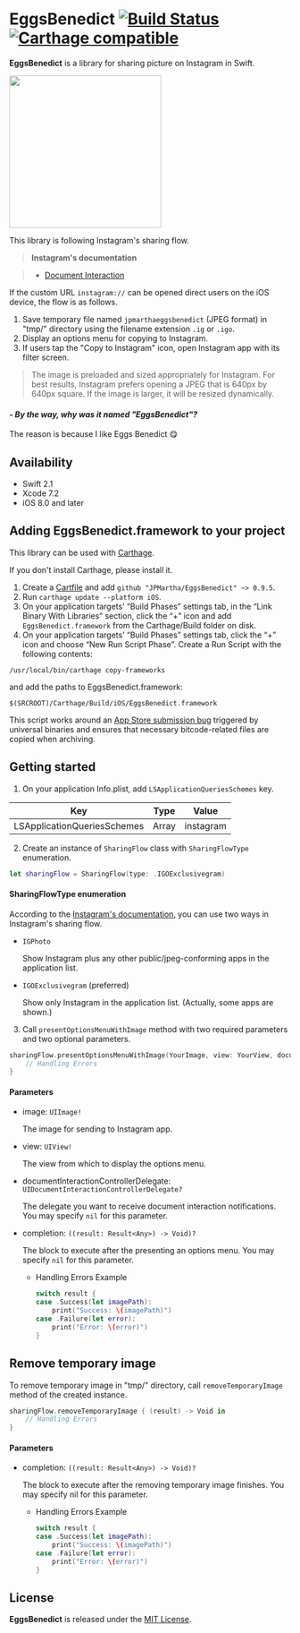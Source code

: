 # EggsBenedict [![Build Status](https://travis-ci.org/JPMartha/EggsBenedict.svg)](https://travis-ci.org/JPMartha/EggsBenedict) [![Carthage compatible](https://img.shields.io/badge/Carthage-compatible-4BC51D.svg?style=flat)](https://github.com/Carthage/Carthage)

__EggsBenedict__ is a library for sharing picture on Instagram in Swift.

<img src="https://github.com/JPMartha/EggsBenedict/wiki/images/EggsBenedict.gif" width=272>


This library is following Instagram's sharing flow.

> __Instagram's documentation__

> - [Document Interaction](https://www.instagram.com/developer/mobile-sharing/iphone-hooks/#document-interaction)

If the custom URL `instagram://` can be opened direct users on the iOS device, the flow is as follows.

1. Save temporary file named  `jpmarthaeggsbenedict` (JPEG format) in "tmp/" directory using the filename extension `.ig` or `.igo`.
2. Display an options menu for copying to Instagram.
3. If users tap the "Copy to Instagram" icon, open Instagram app with its filter screen.

  > The image is preloaded and sized appropriately for Instagram. For best results, Instagram prefers opening a JPEG that is 640px by 640px square. If the image is larger, it will be resized dynamically.

#### _\- By the way, why was it named "EggsBenedict"?_

The reason is because I like Eggs Benedict 😋

## Availability

- Swift 2.1
- Xcode 7.2
- iOS 8.0 and later

## Adding EggsBenedict.framework to your project

This library can be used with [Carthage](https://github.com/Carthage/Carthage).

If you don't install Carthage, please install it.

1. Create a [Cartfile](https://github.com/Carthage/Carthage/blob/master/Documentation/Artifacts.md#cartfile) and add `github "JPMartha/EggsBenedict" ~> 0.9.5`.
2. Run `carthage update --platform iOS`.
3. On your application targets’ “Build Phases” settings tab, in the “Link Binary With Libraries” section, click the “+” icon and add `EggsBenedict.framework` from the Carthage/Build folder on disk.
4. On your application targets’ “Build Phases” settings tab, click the “+” icon and choose “New Run Script Phase”. Create a Run Script with the following contents: 
  ```
  /usr/local/bin/carthage copy-frameworks
  ```
  and add the paths to EggsBenedict.framework:
  ```
  $(SRCROOT)/Carthage/Build/iOS/EggsBenedict.framework
  ```
  
  This script works around an [App Store submission bug](http://www.openradar.me/radar?id=6409498411401216) triggered by universal binaries and ensures that necessary bitcode-related files are copied when archiving.

## Getting started

1. On your application Info.plist, add `LSApplicationQueriesSchemes` key.

  Key                                           |Type    |Value
  ------------------------------------|--------|-----------
  LSApplicationQueriesSchemes | Array | instagram

2. Create an instance of `SharingFlow` class with `SharingFlowType` enumeration.

  ```swift
  let sharingFlow = SharingFlow(type: .IGOExclusivegram)
  ```
  
  #### SharingFlowType enumeration

  According to the [Instagram's documentation](https://www.instagram.com/developer/mobile-sharing/iphone-hooks/#document-interaction), you can use two ways in Instagram's sharing flow.

  - `IGPhoto`
  
    Show Instagram plus any other public/jpeg-conforming apps in the application list.

  - `IGOExclusivegram` (preferred)
  
    Show only Instagram in the application list. (Actually, some apps are shown.)

3. Call `presentOptionsMenuWithImage` method with two required parameters and two optional parameters.

  ```swift
  sharingFlow.presentOptionsMenuWithImage(YourImage, view: YourView, documentInteractionControllerDelegate: nil) { (result) -> Void in
      // Handling Errors
  }
  ```
  
  #### Parameters
  
  - image: `UIImage!`
  
    The image for sending to Instagram app.
    
  - view: `UIView!`
  
    The view from which to display the options menu.
    
  - documentInteractionControllerDelegate: `UIDocumentInteractionControllerDelegate?`
  
    The delegate you want to receive document interaction notifications. You may specify `nil` for this parameter.
    
  - completion: `((result: Result<Any>) -> Void)?`
  
    The block to execute after the presenting an options menu. You may specify `nil` for this parameter.
    
    - Handling Errors Example
    
      ```swift
      switch result {
      case .Success(let imagePath):
          print("Success: \(imagePath)")
      case .Failure(let error):
          print("Error: \(error)")
      }
      ```

## Remove temporary image

To remove temporary image in "tmp/" directory, call `removeTemporaryImage` method of the created instance.

  ```swift
  sharingFlow.removeTemporaryImage { (result) -> Void in
      // Handling Errors
  }
  ```
  
#### Parameters
  
  - completion: `((result: Result<Any>) -> Void)?`
  
    The block to execute after the removing temporary image finishes. You may specify nil for this parameter.
    
    - Handling Errors Example
    
      ```swift
      switch result {
      case .Success(let imagePath):
          print("Success: \(imagePath)")
      case .Failure(let error):
          print("Error: \(error)")
      }
      ```

## License

__EggsBenedict__ is released under the [MIT License](LICENSE).
